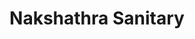 ---
title: "Nakshathra Sanitary"
url: /thrickodithanam/nakshathra-sanitary/
shop: Haushaltsartikel
---